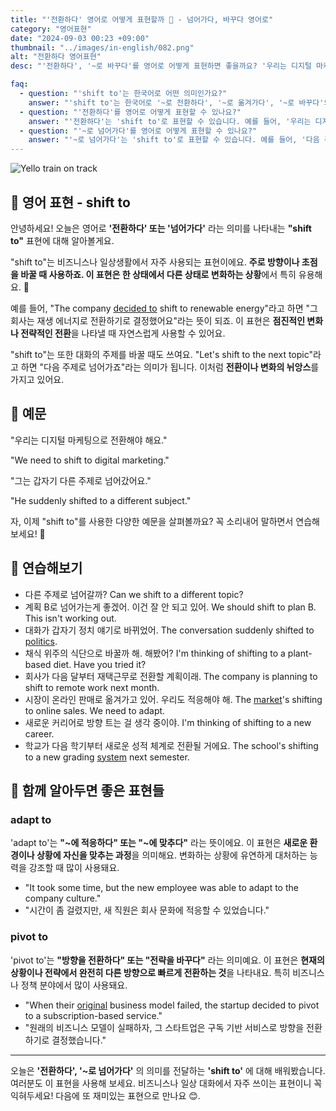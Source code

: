 ```yaml
---
title: "'전환하다' 영어로 어떻게 표현할까 🔄 - 넘어가다, 바꾸다 영어로"
category: "영어표현"
date: "2024-09-03 00:23 +09:00"
thumbnail: "../images/in-english/082.png"
alt: "전환하다 영어표현"
desc: "'전환하다', '~로 바꾸다'를 영어로 어떻게 표현하면 좋을까요? '우리는 디지털 마케팅으로 전환해야 해요.', '그는 갑자기 다른 주제로 넘어갔어요.' 등을 영어로 표현하는 법을 배워봅시다. 'shift to'라는 표현을 통해 비즈니스와 일상생활에서 자주 사용되는 전환이나 변화의 의미를 전달하는 방법을 알아보고, 다양한 예문을 통해서 연습하고 본인의 표현으로 만들어 보세요."

faq:
  - question: "'shift to'는 한국어로 어떤 의미인가요?"
    answer: "'shift to'는 한국어로 '~로 전환하다', '~로 옮겨가다', '~로 바꾸다'의 의미를 가집니다."
  - question: "'전환하다'를 영어로 어떻게 표현할 수 있나요?"
    answer: "'전환하다'는 'shift to'로 표현할 수 있습니다. 예를 들어, '우리는 디지털 마케팅으로 전환해야 해요'는 'We need to shift to digital marketing'으로 말할 수 있습니다."
  - question: "'~로 넘어가다'를 영어로 어떻게 표현할 수 있나요?"
    answer: "'~로 넘어가다'는 'shift to'로 표현할 수 있습니다. 예를 들어, '다음 주제로 넘어가죠'는 'Let's shift to the next topic'으로 말할 수 있습니다."
---
```


![Yello train on track](../images/in-english/082-1.avif)

## 🌟 영어 표현 - shift to

안녕하세요! 오늘은 영어로 **'전환하다' 또는 '넘어가다'** 라는 의미를 나타내는 **"shift to"** 표현에 대해 알아볼게요.

"shift to"는 비즈니스나 일상생활에서 자주 사용되는 표현이에요. **주로 방향이나 초점을 바꿀 때 사용하죠. 이 표현은 한 상태에서 다른 상태로 변화하는 상황**에서 특히 유용해요. 🔄

예를 들어, "The company [decided to](/blog/in-english/062.decide-to/) shift to renewable energy"라고 하면 "그 회사는 재생 에너지로 전환하기로 결정했어요"라는 뜻이 되죠. 이 표현은 **점진적인 변화나 전략적인 전환**을 나타낼 때 자연스럽게 사용할 수 있어요.

"shift to"는 또한 대화의 주제를 바꿀 때도 쓰여요. "Let's shift to the next topic"라고 하면 "다음 주제로 넘어가죠"라는 의미가 됩니다. 이처럼 **전환이나 변화의 뉘앙스**를 가지고 있어요.

## 📖 예문

"우리는 디지털 마케팅으로 전환해야 해요."

"We need to shift to digital marketing."

"그는 갑자기 다른 주제로 넘어갔어요."

"He suddenly shifted to a different subject."

자, 이제 "shift to"를 사용한 다양한 예문을 살펴볼까요? 꼭 소리내어 말하면서 연습해보세요! 🚀

## 💬 연습해보기

<ul data-interactive-list>
  <li data-interactive-item>
    <span data-toggler>다른 주제로 넘어갈까?</span>
    <span data-answer>Can we shift to a different topic?</span>
  </li>
  <li data-interactive-item>
    <span data-toggler>계획 B로 넘어가는게 좋겠어. 이건 잘 안 되고 있어.</span>
    <span data-answer>We should shift to plan B. This isn't working out.</span>
  </li>
  <li data-interactive-item>
    <span data-toggler>대화가 갑자기 정치 얘기로 바뀌었어.</span>
    <span data-answer>The conversation suddenly shifted to <a href="/blog/in-english/607.politics/">politics</a>.</span>
  </li>
  <li data-interactive-item>
    <span data-toggler>채식 위주의 식단으로 바꿀까 해. 해봤어?</span>
    <span data-answer>I'm thinking of shifting to a plant-based diet. Have you tried it?</span>
  </li>
  <li data-interactive-item>
    <span data-toggler>회사가 다음 달부터 재택근무로 전환할 계획이래.</span>
    <span data-answer>The company is planning to shift to remote work next month.</span>
  </li>
  <li data-interactive-item>
    <span data-toggler>시장이 온라인 판매로 옮겨가고 있어. 우리도 적응해야 해.</span>
    <span data-answer>The <a href="/blog/in-english/641.market/">market</a>'s shifting to online sales. We need to adapt.</span>
  </li>
  <li data-interactive-item>
    <span data-toggler>새로운 커리어로 방향 트는 걸 생각 중이야.</span>
    <span data-answer>I'm thinking of shifting to a new career.</span>
  </li>
  <li data-interactive-item>
    <span data-toggler>학교가 다음 학기부터 새로운 성적 체계로 전환될 거에요.</span>
    <span data-answer>The school's shifting to a new grading <a href="/blog/in-english/432.system/">system</a> next semester.</span>
  </li>
</ul>

## 🤝 함께 알아두면 좋은 표현들

### adapt to

'adapt to'는 **"~에 적응하다" 또는 "~에 맞추다"** 라는 뜻이에요. 이 표현은 **새로운 환경이나 상황에 자신을 맞추는 과정**을 의미해요. 변화하는 상황에 유연하게 대처하는 능력을 강조할 때 많이 사용돼요.

- "It took some time, but the new employee was able to adapt to the company culture."
- "시간이 좀 걸렸지만, 새 직원은 회사 문화에 적응할 수 있었습니다."

### pivot to

'pivot to'는 **"방향을 전환하다" 또는 "전략을 바꾸다"** 라는 의미예요. 이 표현은 **현재의 상황이나 전략에서 완전히 다른 방향으로 빠르게 전환하는 것**을 나타내요. 특히 비즈니스나 정책 분야에서 많이 사용돼요.

- "When their [original](/blog/in-english/424.original/) business model failed, the startup decided to pivot to a subscription-based service."
- "원래의 비즈니스 모델이 실패하자, 그 스타트업은 구독 기반 서비스로 방향을 전환하기로 결정했습니다."

---

오늘은 **'전환하다', '~로 넘어가다'** 의 의미를 전달하는 **'shift to'** 에 대해 배워봤습니다. 여러분도 이 표현을 사용해 보세요. 비즈니스나 일상 대화에서 자주 쓰이는 표현이니 꼭 익혀두세요! 다음에 또 재미있는 표현으로 만나요 😊.

